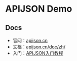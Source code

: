 # APIJSON Demo

## Docs

- 官网：[apijson.cn](http://apijson.cn)
- 文档：[apijson.cn/doc/zh/](http://apijson.cn/doc/zh/)
- 入门：[APIJSON入门教程](https://github.com/Tencent/APIJSON/blob/master/%E8%AF%A6%E7%BB%86%E7%9A%84%E8%AF%B4%E6%98%8E%E6%96%87%E6%A1%A3.md)


